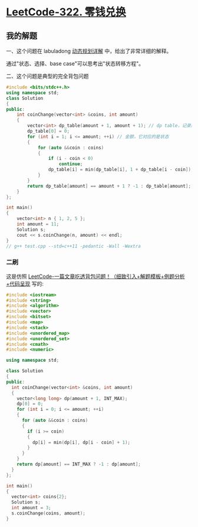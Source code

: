# [LeetCode-322. 零钱兑换](https://leetcode.cn/problems/coin-change/)



## 我的解题

一、这个问题在 labuladong [动态规划详解](https://mp.weixin.qq.com/s/Cw39C9MY9Wr2JlcvBQZMcA)  中，给出了非常详细的解释。

通过"状态、选择、base case"可以思考出"状态转移方程"。

二、这个问题是典型的完全背包问题

```C++
#include <bits/stdc++.h>
using namespace std;
class Solution
{
public:
	int coinChange(vector<int> &coins, int amount)
	{
		vector<int> dp_table(amount + 1, amount + 1); // dp table，记录解，即最少的个数
		dp_table[0] = 0;
		for (int i = 1; i <= amount; ++i) // 金额，它对应的是状态
		{
			for (auto &&coin : coins)
			{
				if (i - coin < 0)
					continue;
				dp_table[i] = min(dp_table[i], 1 + dp_table[i - coin]);
			}
		}
		return dp_table[amount] == amount + 1 ? -1 : dp_table[amount];
	}
};

int main()
{
	vector<int> n { 1, 2, 5 };
	int amount = 11;
	Solution s;
	cout << s.coinChange(n, amount) << endl;
}
// g++ test.cpp --std=c++11 -pedantic -Wall -Wextra


```



### 二刷

这是仿照 [LeetCode-一篇文章吃透背包问题！（细致引入+解题模板+例题分析+代码呈现](https://leetcode.cn/problems/partition-equal-subset-sum/solution/yi-pian-wen-zhang-chi-tou-bei-bao-wen-ti-a7dd/) 写的: 

```c++
#include <iostream>
#include <string>
#include <algorithm>
#include <vector>
#include <bitset>
#include <map>
#include <stack>
#include <unordered_map>
#include <unordered_set>
#include <cmath>
#include <numeric>

using namespace std;

class Solution
{
public:
  int coinChange(vector<int> &coins, int amount)
  {
    vector<long long> dp(amount + 1, INT_MAX);
    dp[0] = 0;
    for (int i = 0; i <= amount; ++i)
    {
      for (auto &&coin : coins)
      {
        if (i >= coin)
        {
          dp[i] = min(dp[i], dp[i - coin] + 1);
        }
      }
    }
    return dp[amount] == INT_MAX ? -1 : dp[amount];
  }
};

int main()
{
  vector<int> coins{2};
  Solution s;
  int amount = 3;
  s.coinChange(coins, amount);
}

```

